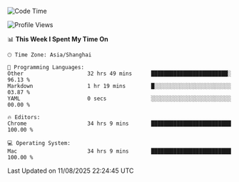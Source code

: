 <!--START_SECTION:waka-->
![Code Time](http://img.shields.io/badge/Code%20Time-4%2C329%20hrs%2046%20mins-blue)

![Profile Views](http://img.shields.io/badge/Profile%20Views-0-blue)

📊 **This Week I Spent My Time On** 

```text
🕑︎ Time Zone: Asia/Shanghai

💬 Programming Languages: 
Other                    32 hrs 49 mins      ████████████████████████░   96.13 % 
Markdown                 1 hr 19 mins        █░░░░░░░░░░░░░░░░░░░░░░░░   03.87 % 
YAML                     0 secs              ░░░░░░░░░░░░░░░░░░░░░░░░░   00.00 % 

🔥 Editors: 
Chrome                   34 hrs 9 mins       █████████████████████████   100.00 % 

💻 Operating System: 
Mac                      34 hrs 9 mins       █████████████████████████   100.00 % 
```


 Last Updated on 11/08/2025 22:24:45 UTC
<!--END_SECTION:waka-->